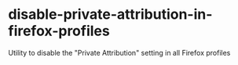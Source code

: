 # disable-private-attribution-in-firefox-profiles
Utility to disable the "Private Attribution" setting in all Firefox profiles
